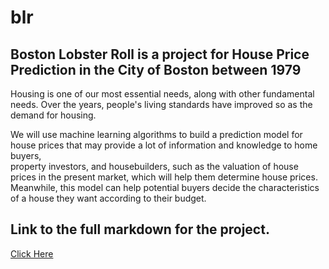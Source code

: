 # blr
## Boston Lobster Roll is a project for House Price Prediction in the City of Boston between 1979
Housing is one of our most essential needs, along with other fundamental needs. 
Over the years, people's living standards have  improved so as the demand for housing. 

We will use machine learning algorithms to build a prediction model for house prices that may provide a lot of information and knowledge to home buyers,   
property investors, and housebuilders, such as the valuation of house prices in the present market, which will help them determine house prices.  
Meanwhile, this model can help potential buyers decide the characteristics of a house they want according to their budget.    
## Link to the full markdown for the project.
 [Click Here](./mlrp/index.md)
